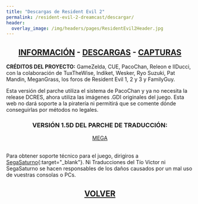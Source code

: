 ```yaml
---
title: "Descargas de Resident Evil 2"
permalink: /resident-evil-2-dreamcast/descargar/
header:
  overlay_image: /img/headers/pages/ResidentEvil2Header.jpg
---
```


<h2 style="text-align: center;"><strong><a href="/resident-evil-2-dreamcast/informacion/">INFORMACIÓN</a> - <a href="/resident-evil-2-dreamcast/descargar/">DESCARGAS</a> - <a href="/resident-evil-2-dreamcast/capturas/">CAPTURAS</a></strong></h2>

**CRÉDITOS DEL PROYECTO:**
GameZelda, CUE, PacoChan, Releon e IlDucci, con la colaboración de TuxTheWise, Indiket, 
Wesker, Ryo Suzuki, Pat Mandin, MeganGrass, los foros de Resident Evil 1, 2 y 3 y FamilyGuy.

Esta versión del parche utiliza el sistema de PacoChan y ya no necesita la release 
DCRES, ahora utiliza las imágenes .GDI originales del juego. Esta web no dará soporte 
a la piratería ni permitirá que se comente dónde conseguirlas por métodos no legales.

<h3 style="text-align: center;">VERSIÓN 1.5D DEL PARCHE DE TRADUCCIÓN:</h3>

<center>
<a href="https://mega.nz/#!kc8l1ACZ!NNFAN6CVltIZgsKTTDz9kRT0dOyhtgPu89VngQHizMY" class="btn btn--primary btn--x-large" target="_blank">MEGA</a>
</center><br>

Para obtener soporte técnico para el juego, dirigiros a [SegaSaturno](http://www.segasaturno.com/){:target="_blank"}. 
Ni Traducciones del Tío Víctor ni SegaSaturno se hacen responsables de los daños causados por 
un mal uso de vuestras consolas o PCs.

<h2 style="text-align: center;"><a href="/resident-evil-2-dreamcast/"><strong>VOLVER</strong></a></h2>


